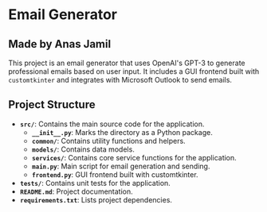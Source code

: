 # Email Generator

## Made by Anas Jamil

This project is an email generator that uses OpenAI's GPT-3 to generate professional emails based on user input. It includes a GUI frontend built with `customtkinter` and integrates with Microsoft Outlook to send emails.

## Project Structure
- **`src/`**: Contains the main source code for the application.
  - **`__init__.py`**: Marks the directory as a Python package.
  - **`common/`**: Contains utility functions and helpers.
  - **`models/`**: Contains data models.
  - **`services/`**: Contains core service functions for the application.
  - **`main.py`**: Main script for email generation and sending.
  - **`frontend.py`**: GUI frontend built with customtkinter.
- **`tests/`**: Contains unit tests for the application.
- **`README.md`**: Project documentation.
- **`requirements.txt`**: Lists project dependencies.
